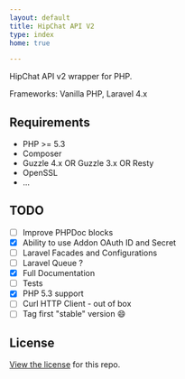 ```yaml
---
layout: default
title: HipChat API V2
type: index
home: true

---
```


HipChat API v2 wrapper for PHP.

Frameworks: Vanilla PHP, Laravel 4.x

## Requirements
- PHP >= 5.3
- Composer
- Guzzle 4.x OR Guzzle 3.x OR Resty
- OpenSSL
- ...

## TODO

- [ ] Improve PHPDoc blocks
- [x] Ability to use Addon OAuth ID and Secret
- [ ] Laravel Facades and Configurations
- [ ] Laravel Queue ?
- [x] Full Documentation
- [ ] Tests
- [x] PHP 5.3 support
- [ ] Curl HTTP Client - out of box
- [ ] Tag first "stable" version :smile:

## License

[View the license](https://github.com/PageBoost/hipchat-php-v2/blob/master/LICENSE) for this repo.